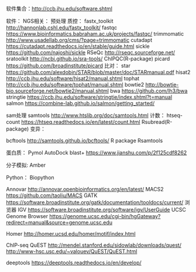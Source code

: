 软件集合：http://ccb.jhu.edu/software.shtml

软件：
NGS相关：
预处理 质控：
fastx_toolkit http://hannonlab.cshl.edu/fastx_toolkit/
fastqc https://www.bioinformatics.babraham.ac.uk/projects/fastqc/
trimmomatic http://www.usadellab.org/cms/?page=trimmomatic
cutadapt https://cutadapt.readthedocs.io/en/stable/guide.html
sickle https://github.com/najoshi/sickle
RSeQc http://rseqc.sourceforge.net/
sratoolkit http://ncbi.github.io/sra-tools/
ChIPQC(R-package)
picard https://github.com/broadinstitute/picard
比对：
star https://github.com/alexdobin/STAR/blob/master/doc/STARmanual.pdf
hisat2 http://ccb.jhu.edu/software/hisat2/manual.shtml
tophat http://ccb.jhu.edu/software/tophat/manual.shtml
bowtie2 http://bowtie-bio.sourceforge.net/bowtie2/manual.shtml
bwa https://github.com/lh3/bwa
stringtie https://ccb.jhu.edu/software/stringtie/index.shtml?t=manual
salmon https://combine-lab.github.io/salmon/getting_started/

sam处理
samtools http://www.htslib.org/doc/samtools.html 
计数：
htseq-count https://htseq.readthedocs.io/en/latest/count.html
Rsubread(R-package)
变异：

bcftools http://samtools.github.io/bcftools/
R package 
Rsamtools

蛋白质：
Pymol
AutoDock
blast+ https://www.jianshu.com/p/2f125cdf8262

分子模拟:
Amber

Python：
Biopython

Annovar http://annovar.openbioinformatics.org/en/latest/
MACS2 https://github.com/taoliu/MACS
GATK https://software.broadinstitute.org/gatk/documentation/tooldocs/current/
浏览器 IGV https://software.broadinstitute.org/software/igv/UserGuide
UCSC Genome Browser https://genome.ucsc.edu/cgi-bin/hgGateway?redirect=manual&source=genome.ucsc.edu


Homer http://homer.ucsd.edu/homer/motif/index.html

ChIP-seq
QuEST http://mendel.stanford.edu/sidowlab/downloads/quest/ http://www-hsc.usc.edu/~valouev/QuEST/QuEST.html


deeptools
https://deeptools.readthedocs.io/en/develop/